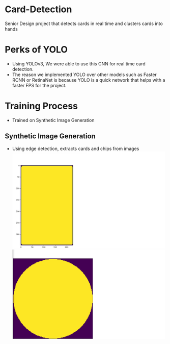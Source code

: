 # Card-Detection
Senior Design project that detects cards in real time and clusters cards into hands


# Perks of YOLO
* Using YOLOv3, We were able to use this CNN for real time card detection. 
* The reason we implemented YOLO over other models such as Faster RCNN or RetinaNet is because YOLO is a quick network that helps with a faster FPS for the project.

# Training Process
* Trained on Synthetic Image Generation
## Synthetic Image Generation
* Using edge detection, extracts cards and chips from images
![Card_Edge](images/card_contour.png)
![Chip_Edge](images/playing_chip_contour.png)

